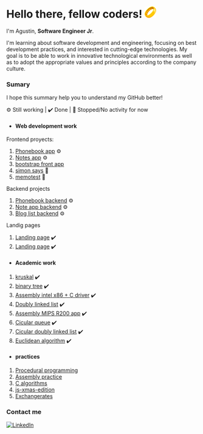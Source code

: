 <h1> Hello there, fellow coders! <img src="src/one-ring.png"></h1>

I'm Agustin, **Software Engineer Jr**.

I'm learning about software development and engineering, focusing on best development practices, and interested in cutting-edge technologies. My goal is to be able to work in innovative technological environments as well as to adopt the appropriate values and principles according to the company culture.

### Sumary
I hope this summary help you to understand my GitHub better!

 ⚙️ Still working
| ✔️ Done
| 🛑 Stopped/No activity for now

- #### Web development work
Frontend proyects:
1. [Phonebook app](https://github.com/agustinlozano/phonebook "Phonebook app") ⚙️
2.  [Notes app](https://github.com/agustinlozano/notes-app "Notes app") ⚙️
3. [bootstrap front app](https://github.com/agustinlozano/front-end-projec "bootstrap front app")
4. [simon says](https://github.com/agustinlozano/simon-dice "simon says") 🛑
5. [memotest](https://github.com/agustinlozano/memotest "memotest") 🛑

Backend projects
1. [Phonebook backend](https://github.com/agustinlozano/phonebook-backend "Phonebook backend") ⚙️
2. [Note app backend](https://github.com/agustinlozano/note-app-backend "Note app backend") ⚙️
3. [Blog list backend](https://github.com/agustinlozano/blog-list-backend "Blog list backend") ⚙️

Landig pages
1. [Landing page](https://github.com/agustinlozano/landing-page-1 "Landing page") ✔️
2. [Landing page](https://github.com/agustinlozano/landing-page-2 "Landing page") ✔️

- #### Academic work
1. [kruskal](https://github.com/agustinlozano/kruskal "kruskal") ✔️
2. [binary tree](https://github.com/agustinlozano/binary-tree "binary tree") ✔️
3. [Assembly intel x86 + C driver](https://github.com/agustinlozano/driver "Assembly intel x86 + C driver") ✔️
4. [Doubly linked list](https://github.com/agustinlozano/doubly-linked-list "Doubly linked list") ✔️
5. [Assembly MIPS R200 app](https://github.com/agustinlozano/assembly-app "Assembly MIPS R200 app") ✔️
6. [Cicular queue](https://github.com/agustinlozano/circular-queue "Cicular queue") ✔️
7. [Cicular doubly linked list](https://github.com/agustinlozano/circular-doubly-linked-list "Cicular doubly linked list") ✔️
8. [Euclidean algorithm](https://github.com/agustinlozano/euclidean-algorithm "Euclidean algorithm") ✔️

- #### practices
1. [Procedural programming](https://github.com/agustinlozano/assembly-practice "Procedural programming")
2. [Assembly practice](https://github.com/agustinlozano/assembly-practice "Assembly-practice")
3. [C algorithms](https://github.com/agustinlozano/assembly-practice "C algorithms")
4. [js-xmas-edition](https://github.com/agustinlozano/js-xmas-edition "js-xmas-edition")
5. [Exchangerates](https://github.com/agustinlozano/exchangerates "Exchangerates")

### Contact me

<a href="https://www.linkedin.com/in/agustin-lozano-blua/" target="_blank"><img src="https://img.shields.io/badge/LinkedIn-%230077B5.svg?&style=flat-square&logo=linkedin&logoColor=white" alt="LinkedIn"></a>
